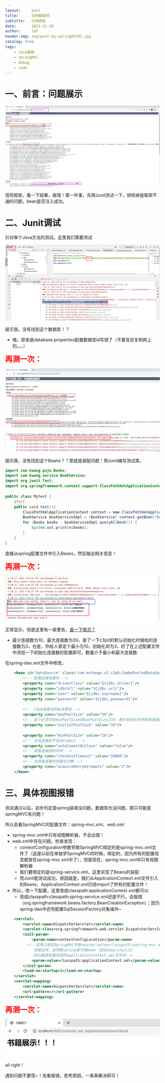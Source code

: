 ```yaml
---
layout:     post
title:      SSM基础05
subtitle:   SSM排错
date:       2021-12-20
author:     ldf
header-img: img/post-bg-springMVC01.jpg
catalog: true
tags:
    - java基础
    - springMVC
    - debug
    - code
---
```


# 一、前言：问题展示

![](https://raw.githubusercontent.com/BBQldf/PicGotest/master/20211216215024.png)

搭完框架，看一下结果，报错！第一件事，先用Junit测试一下，排除掉是框架不通的问题，bean是否注入成功。

# 二、Junit调试

针对单个Java方法的测试。这里我们需要测试

![测试结果](https://raw.githubusercontent.com/BBQldf/PicGotest/master/20211217203834.png)

提示我，没有找到这个数据库！？

- 哦，原来是database.properties配置数据库id写错了（不要盲目复制网上的。。。）

<font size="5" color='red'>**再测一次：**</font>

![网页视图](https://raw.githubusercontent.com/BBQldf/PicGotest/master/20211217211333.png)

![终端报错](https://raw.githubusercontent.com/BBQldf/PicGotest/master/20211217211408.png)

提示我，没有找到这个Beans？？那就是装配问题！用Junit编写测试类，

```java
import com.kuang.pojo.Books;
import com.kuang.service.BookService;
import org.junit.Test;
import org.springframework.context.support.ClassPathXmlApplicationContext;

public class Mytest {
    @Test
    public void test(){
        ClassPathXmlApplicationContext context = new ClassPathXmlApplicationContext("applicationContext.xml");
        BookService bookServiceImpl = (BookService) context.getBean("BookServiceImpl");
        for (Books books : bookServiceImpl.queryAllBook()) {
            System.out.println(books);
        }
    }
}
```

直接从spring配置文件中引入Beans，然后输出相关信息！

<font size="5" color='red'>**再测一次：**</font>

![测试成功](https://raw.githubusercontent.com/BBQldf/PicGotest/master/20211217205134.png)

正常显示，但是这里有一条警告，[查一下情况？](https://blog.csdn.net/jacksonary/article/details/79009884)

- 最少连接数为10，最大连接数为30，查了一下c3p0的默认初始化时候给的连接数为3，也是，你给人家定个最小为10，初始化却为3，好了在上述配置文件中添加一下初始化连接数的配置即可，数量介于最小和最大连接数

在spring-dao.xml文件中修改，

```xml
    <bean id="dataSource" class="com.mchange.v2.c3p0.ComboPooledDataSource">
        <!-- 配置连接池属性 -->
        <property name="driverClass" value="${jdbc.driver}"/>
        <property name="jdbcUrl" value="${jdbc.url}"/>
        <property name="user" value="${jdbc.username}"/>
        <property name="password" value="${jdbc.password}"/>

        <!-- c3p0连接池的私有属性 -->
        <property name="maxPoolSize" value="30"/>
        <!-- 这个必须写在minPoolSize和maxPoolSize之间，表示初始化时获取的连接数，这个值一般设置为minPoolSize，缺省时默认为3 -->
        <property name="initialPoolSize" value="10"/>
        
        <property name="minPoolSize" value="10"/>
        <!-- 关闭连接后不自动commit -->
        <property name="autoCommitOnClose" value="false"/>
        <!-- 获取连接超时时间 -->
        <property name="checkoutTimeout" value="10000"/>
        <!-- 当获取连接失败重试次数 -->
        <property name="acquireRetryAttempts" value="2"/>
    </bean>
```

# 三、具体视图报错

测试通过以后，初步判定是spring装填没问题，数据库也没问题，那只可能是springMVC有问题！

所以去看SpringMVC的配置文件：spring-mvc.xml、web.xml

- spring-mvc.xml中只有视图解析器，不会出错！
- web.xml中存在问题。检查发现：
  - contextConfiguration参数导致SpringMVC绑定的是spring-mvc.xml文件了（这是以前在单独学SpringMVC的时候，绑定的，因为所有的配置信息都放在spring-mvc.xml中了），但是现在，spring-mvc.xml中只有视图解析器
  - 我们要绑定的是spring-service.xml，这里实现了Beans的装配
  - 而Junit能测试成功，原因就是，我们从ApplicationContext.xml文件引入的Beans，ApplicationContext.xml已经import了所有的配置文件！
- 所以，改一下配置，这里改成classpath:applicationContext.xml都可以
  - 改成classpath:classpath:spring-service.xml还是不行，会报错（org.springframework.beans.factory.BeanCreationException）；因为spring-dao中还有配置SqlSessionFactory对象操作~

```xml
    <servlet>
        <servlet-name>DispatcherServlet</servlet-name>
        <servlet-class>org.springframework.web.servlet.DispatcherServlet</servlet-class>
        <init-param>
            <param-name>contextConfigLocation</param-name>
          <!--这里之前在SpringMVC中是<param-value>classpath:aspring-mvc.xml</param-value>
             但是这样，会导致spring拿不到bean（现在从spring入口）
             所以要放到最外层的applicationContext.xml文件中-->
            <param-value>classpath:applicationContext.xml</param-value>
        </init-param>
        <load-on-startup>1</load-on-startup>
    </servlet>
    <servlet-mapping>
        <servlet-name>DispatcherServlet</servlet-name>
        <url-pattern>/</url-pattern>
    </servlet-mapping>
```

<font size="5" color='red'>**再测一次：**</font>

![测试正常](https://raw.githubusercontent.com/BBQldf/PicGotest/master/20211217211832.png)

all right！

遇到问题不要慌~！去看报错，思考原因，一条条解决即可！
